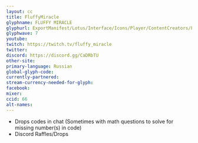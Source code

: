 ```yaml
---
layout: cc
title: FluffyMiracle
glyphname: FLUFFY MIRACLE
glyphurl: ExportManifest/Lotus/Interface/Icons/Player/ContentCreators/FluffyMiracle.png
glyphwave: 7
youtube:
twitch: https://twitch.tv/fluffy_miracle
twitter:
discord: https://discord.gg/CaDRbTU
other-site:
primary-language: Russian
global-glyph-code:
currently-partnered:
stream-currency-needed-for-glyph:
facebook:
mixer:
ccid: 66
alt-names:
---
```

* Drops codes in chat (Sometimes with math questions to solve for missing number(s) in code)
* Discord Raffles/Drops
